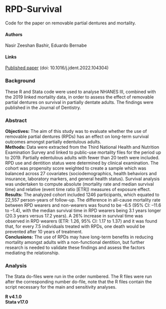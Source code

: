 # RPD-Survival
Code for the paper on removable partial dentures and mortality.

#### Authors
Nasir Zeeshan Bashir, Eduardo Bernabe

#### Links
[Published paper](https://www.sciencedirect.com/science/article/pii/S0300571222003591) (doi: 10.1016/j.jdent.2022.104304)

### Background
These R and Stata code were used to analyse NHANES III, combined with the 2019 linked mortality data, in order to assess the effect of removable partial dentures on survival in partially dentate adults. The findings were published in the Journal of Dentistry.

### Abstract
**Objectives:** The aim of this study was to evaluate whether the use of removable partial dentures (RPDs) has an effect on long-term survival outcomes amongst partially edentulous adults. \
**Methods:** Data were extracted from the Third National Health and Nutrition Examination Survey and linked to public-use mortality files for the period up to 2019. Partially edentulous adults with fewer than 20 teeth were included. RPD use and dentition status were determined by clinical examination. The cohort was propensity score weighted to create a sample which was balanced across 27 covariates (sociodemographics, health behaviors and insurance, laboratory markers, and general health status). Survival analysis was undertaken to compute absolute (mortality rate and median survival time) and relative (event time ratio [ETR]) measures of exposure effect. \
**Results:** The analyzed cohort included 1246 participants, which equated to 22,557 person-years of follow-up. The difference in all-cause mortality rate between RPD wearers and non-wearers was found to be –6.5 (95% CI: –11.6 to –1.4), with the median survival time in RPD wearers being 3.1 years longer (20.3 years versus 17.2 years). A 26% increase in survival time was observed in RPD wearers (ETR: 1.26, 95% CI: 1.17 to 1.37) and it was found that, for every 7.5 individuals treated with RPDs, one death would be prevented after 10 years of treatment. \
**Conclusions:** The use of RPDs may have long-term benefits in reducing mortality amongst adults with a non-functional dentition, but further research is needed to validate these findings and assess the factors mediating the relationship.

### Analysis
The Stata do-files were run in the order numbered. The R files were run after the corresponding number do-file, note that the R files contain the script necessary for the main and sensitivity analyses.  

**R v4.1.0** \
**Stata v17.0**
